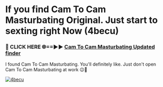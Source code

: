 # If you find Cam To Cam Masturbating Original. Just start to sexting right Now (4becu)

<h3>🔴 CLICK HERE 🌐==►► <a href="https://tinyurl.com/mtbk5fxa" rel="nofollow">Cam To Cam Masturbating Updated finder</a></h3>

I found Cam To Cam Masturbating. You'll definitely like. Just don't open Cam To Cam Masturbating at work 😉💬

[![4becu](https://i.imgur.com/Q8WKrnY.jpeg)](https://tinyurl.com/mtbk5fxa)
